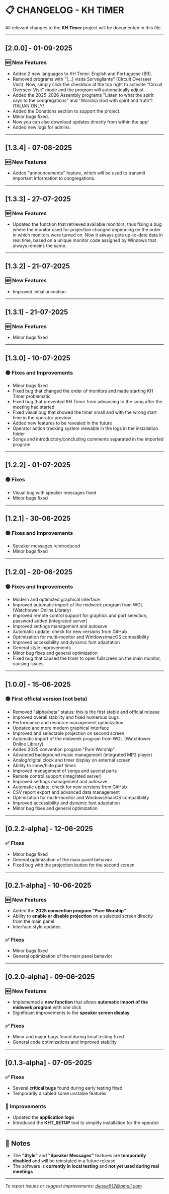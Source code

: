 # 📋 CHANGELOG - KH TIMER

All relevant changes to the **KH Timer** project will be documented in this file.

---

## [2.0.0] - 01-09-2025

### 🆕 New Features
- Added 2 new languages to KH Timer: English and Portuguese (BR).
- Removed programs with "[...] visita Sorvegliante" (Circuit Overseer Visit). Now, simply click the checkbox at the top right to activate "Circuit Overseer Visit" mode and the program will automatically adjust.
- Added the 2025-2026 Assembly programs "Listen to what the spirit says to the congregations" and "Worship God with spirit and truth"! ITALIAN ONLY!
- Added the Donations section to support the project.
- Minor bugs fixed.
- Now you can also download updates directly from within the app!
- Added new logs for admins.

---

## [1.3.4] - 07-08-2025

### 🆕 New Features
- Added "announcements" feature, which will be used to transmit important information to congregations.

---

## [1.3.3] - 27-07-2025

### 🆕 New Features
- Updated the function that retrieved available monitors, thus fixing a bug where the monitor used for projection changed depending on the order in which monitors were turned on.
Now it always gets up-to-date data in real time, based on a unique monitor code assigned by Windows that always remains the same.

---

## [1.3.2] - 21-07-2025

### 🆕 New Features
- Improved initial animation

---

## [1.3.1] - 21-07-2025

### 🆕 New Features
- Minor bugs fixed

---

## [1.3.0] - 10-07-2025

### 🟢 Fixes and Improvements
- Minor bugs fixed
- Fixed bug that changed the order of monitors and made starting KH Timer problematic
- Fixed bug that prevented KH Timer from advancing to the song after the meeting had started
- Fixed visual bug that showed the timer small and with the wrong start time in the operator preview
- Added new features to be revealed in the future
- Operator action tracking system viewable in the logs in the installation folder
- Songs and introductory/concluding comments separated in the imported program

---

## [1.2.2] - 01-07-2025

### 🟢 Fixes
- Visual bug with speaker messages fixed
- Minor bugs fixed

---

## [1.2.1] - 30-06-2025

### 🟢 Fixes and Improvements
- Speaker messages reintroduced
- Minor bugs fixed

---

## [1.2.0] - 20-06-2025

### 🟢 Fixes and Improvements
- Modern and optimized graphical interface
- Improved automatic import of the midweek program from WOL (Watchtower Online Library)
- Improved remote control support for graphics and port selection, password added (integrated server)
- Improved settings management and autosave
- Automatic update: check for new versions from GitHub
- Optimization for multi-monitor and Windows/macOS compatibility
- Improved accessibility and dynamic font adaptation
- General style improvements
- Minor bug fixes and general optimization
- Fixed bug that caused the timer to open fullscreen on the main monitor, causing issues

---

## [1.0.0] - 15-06-2025

### 🟢 First official version (not beta)
- Removed "alpha/beta" status: this is the first stable and official release
- Improved overall stability and fixed numerous bugs
- Performance and resource management optimization
- Updated and more modern graphical interface
- Improved and selectable projection on second screen
- Automatic import of the midweek program from WOL (Watchtower Online Library)
- Added 2025 convention program "Pure Worship"
- Advanced background music management (integrated MP3 player)
- Analog/digital clock and timer display on external screen
- Ability to show/hide part times
- Improved management of songs and special parts
- Remote control support (integrated server)
- Improved settings management and autosave
- Automatic update: check for new versions from GitHub
- CSV report export and advanced data management
- Optimization for multi-monitor and Windows/macOS compatibility
- Improved accessibility and dynamic font adaptation
- Minor bug fixes and general optimization

---
## [0.2.2-alpha] - 12-06-2025

### ✅ Fixes
- Minor bugs fixed
- General optimization of the main panel behavior
- Fixed bug with the projection button for the second screen

---

## [0.2.1-alpha] - 10-06-2025

### 🆕 New Features
- Added the **2025 convention program "Pure Worship"**
- Ability to **enable or disable projection** on a selected screen directly from the main panel
- Interface style updates

### ✅ Fixes
- Minor bugs fixed
- General optimization of the main panel behavior

---

## [0.2.0-alpha] - 09-06-2025

### 🆕 New Features
- Implemented a **new function** that allows **automatic import of the midweek program** with one click
- Significant improvements to the **speaker screen display**

### ✅ Fixes
- Minor and major bugs found during local testing fixed
- General code optimizations and improved stability

---

## [0.1.3-alpha] - 07-05-2025

### ✅ Fixes
- Several **critical bugs** found during early testing fixed
- Temporarily disabled some unstable features

### 🔧 Improvements
- Updated the **application logo**
- Introduced the **KHT_SETUP** tool to simplify installation for the operator

---

## 📌 Notes

- The **"Style"** and **"Speaker Messages"** features are **temporarily disabled** and will be reinstated in a future release
- The software is **currently in local testing** and **not yet used during real meetings**

---

*To report issues or suggest improvements: diesse912@gmail.com*

